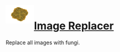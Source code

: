 <img src="Icon_01.png?raw=true" width="75" align="left">

# [Image Replacer](https://wip2021.netlify.app/students/laura-dudek)
Replace all images with fungi.
